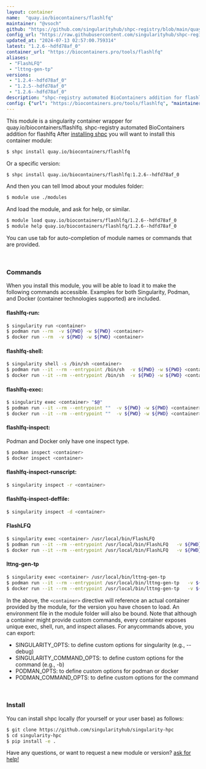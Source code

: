 ```yaml
---
layout: container
name:  "quay.io/biocontainers/flashlfq"
maintainer: "@vsoch"
github: "https://github.com/singularityhub/shpc-registry/blob/main/quay.io/biocontainers/flashlfq/container.yaml"
config_url: "https://raw.githubusercontent.com/singularityhub/shpc-registry/main/quay.io/biocontainers/flashlfq/container.yaml"
updated_at: "2024-07-13 02:57:00.759314"
latest: "1.2.6--hdfd78af_0"
container_url: "https://biocontainers.pro/tools/flashlfq"
aliases:
 - "FlashLFQ"
 - "lttng-gen-tp"
versions:
 - "1.2.4--hdfd78af_0"
 - "1.2.5--hdfd78af_0"
 - "1.2.6--hdfd78af_0"
description: "shpc-registry automated BioContainers addition for flashlfq"
config: {"url": "https://biocontainers.pro/tools/flashlfq", "maintainer": "@vsoch", "description": "shpc-registry automated BioContainers addition for flashlfq", "latest": {"1.2.6--hdfd78af_0": "sha256:a9c14e7209ea1d0e8dd6451bb397eebcde749f2eab3fad31859c027d5785bce1"}, "tags": {"1.2.4--hdfd78af_0": "sha256:d1654b13f30566096da690a28eae8e8e4f36394bb4b3cca4578c49adc4bad714", "1.2.5--hdfd78af_0": "sha256:2511d8ad0dba72705fec1d0256fa5f5bcc638ff397474d6a1349a9ddf5ae5d2f", "1.2.6--hdfd78af_0": "sha256:a9c14e7209ea1d0e8dd6451bb397eebcde749f2eab3fad31859c027d5785bce1"}, "docker": "quay.io/biocontainers/flashlfq", "aliases": {"FlashLFQ": "/usr/local/bin/FlashLFQ", "lttng-gen-tp": "/usr/local/bin/lttng-gen-tp"}}
---
```


This module is a singularity container wrapper for quay.io/biocontainers/flashlfq.
shpc-registry automated BioContainers addition for flashlfq
After [installing shpc](#install) you will want to install this container module:


```bash
$ shpc install quay.io/biocontainers/flashlfq
```

Or a specific version:

```bash
$ shpc install quay.io/biocontainers/flashlfq:1.2.6--hdfd78af_0
```

And then you can tell lmod about your modules folder:

```bash
$ module use ./modules
```

And load the module, and ask for help, or similar.

```bash
$ module load quay.io/biocontainers/flashlfq/1.2.6--hdfd78af_0
$ module help quay.io/biocontainers/flashlfq/1.2.6--hdfd78af_0
```

You can use tab for auto-completion of module names or commands that are provided.

<br>

### Commands

When you install this module, you will be able to load it to make the following commands accessible.
Examples for both Singularity, Podman, and Docker (container technologies supported) are included.

#### flashlfq-run:

```bash
$ singularity run <container>
$ podman run --rm  -v ${PWD} -w ${PWD} <container>
$ docker run --rm  -v ${PWD} -w ${PWD} <container>
```

#### flashlfq-shell:

```bash
$ singularity shell -s /bin/sh <container>
$ podman run --it --rm --entrypoint /bin/sh  -v ${PWD} -w ${PWD} <container>
$ docker run --it --rm --entrypoint /bin/sh  -v ${PWD} -w ${PWD} <container>
```

#### flashlfq-exec:

```bash
$ singularity exec <container> "$@"
$ podman run --it --rm --entrypoint ""  -v ${PWD} -w ${PWD} <container> "$@"
$ docker run --it --rm --entrypoint ""  -v ${PWD} -w ${PWD} <container> "$@"
```

#### flashlfq-inspect:

Podman and Docker only have one inspect type.

```bash
$ podman inspect <container>
$ docker inspect <container>
```

#### flashlfq-inspect-runscript:

```bash
$ singularity inspect -r <container>
```

#### flashlfq-inspect-deffile:

```bash
$ singularity inspect -d <container>
```


#### FlashLFQ

```bash
$ singularity exec <container> /usr/local/bin/FlashLFQ
$ podman run --it --rm --entrypoint /usr/local/bin/FlashLFQ   -v ${PWD} -w ${PWD} <container> -c " $@"
$ docker run --it --rm --entrypoint /usr/local/bin/FlashLFQ   -v ${PWD} -w ${PWD} <container> -c " $@"
```


#### lttng-gen-tp

```bash
$ singularity exec <container> /usr/local/bin/lttng-gen-tp
$ podman run --it --rm --entrypoint /usr/local/bin/lttng-gen-tp   -v ${PWD} -w ${PWD} <container> -c " $@"
$ docker run --it --rm --entrypoint /usr/local/bin/lttng-gen-tp   -v ${PWD} -w ${PWD} <container> -c " $@"
```



In the above, the `<container>` directive will reference an actual container provided
by the module, for the version you have chosen to load. An environment file in the
module folder will also be bound. Note that although a container
might provide custom commands, every container exposes unique exec, shell, run, and
inspect aliases. For anycommands above, you can export:

 - SINGULARITY_OPTS: to define custom options for singularity (e.g., --debug)
 - SINGULARITY_COMMAND_OPTS: to define custom options for the command (e.g., -b)
 - PODMAN_OPTS: to define custom options for podman or docker
 - PODMAN_COMMAND_OPTS: to define custom options for the command

<br>

### Install

You can install shpc locally (for yourself or your user base) as follows:

```bash
$ git clone https://github.com/singularityhub/singularity-hpc
$ cd singularity-hpc
$ pip install -e .
```

Have any questions, or want to request a new module or version? [ask for help!](https://github.com/singularityhub/singularity-hpc/issues)